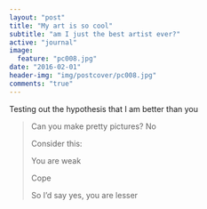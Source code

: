 ```yaml
---
layout: "post"
title: "My art is so cool"
subtitle: "am I just the best artist ever?"
active: "journal"
image:
  feature: "pc008.jpg"
date: "2016-02-01"
header-img: "img/postcover/pc008.jpg"
comments: "true"
---
```


<p>Testing out the hypothesis that I am better than you</p>

> Can you make pretty pictures? No
> 
> Consider this:
> 
> You are weak
> 
> Cope
> 
> So I’d say yes, you are lesser
